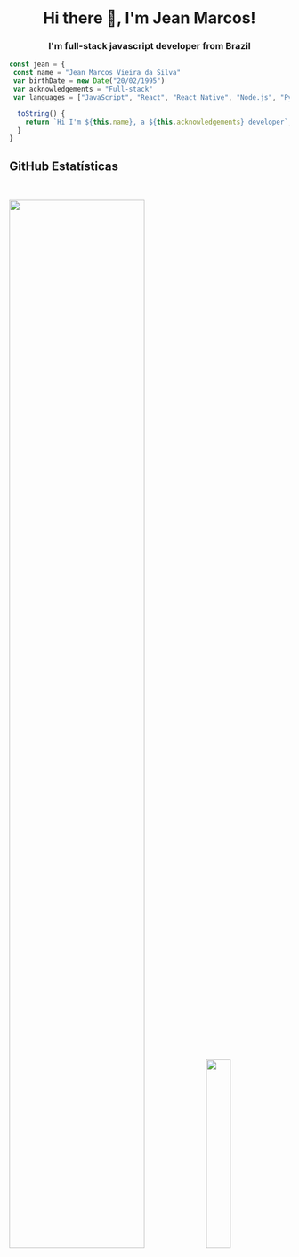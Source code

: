 <h1 align="center">Hi there 👋, I'm Jean Marcos!</h1>

<h3 align="center">I'm full-stack javascript developer from Brazil</h3>

```javascript
const jean = {
 const name = "Jean Marcos Vieira da Silva"
 var birthDate = new Date("20/02/1995")
 var acknowledgements = "Full-stack"
 var languages = ["JavaScript", "React", "React Native", "Node.js", "Python", "PHP", "React Testing Library", "Jest"]

  toString() {
    return `Hi I'm ${this.name}, a ${this.acknowledgements} developer`;
  }
}
```

 ## **GitHub Estatísticas**

<br/>
<p align="left">
  <img width="69.5%" src="https://github-readme-stats.vercel.app/api?username=jeanmarcos552&show_icons=true&hide_border=true" />
  <img width="29.5%" src="https://github-readme-stats.vercel.app/api/top-langs/?username=jeanmarcos552&theme=dracula&hide_langs_below=1" />
</p>
<br>


 <!-- <img align="center" src="https://github-readme-stats.vercel.app/api?username=jeanmarcos552&show_icons=true&theme=dracula&line_height=27" alt="JEAN MARCOS"/> -->


[instagram]: https://www.instagram.com/jieaan/
[linkedin]: https://www.linkedin.com/in/jean-marcos-80119a117/

